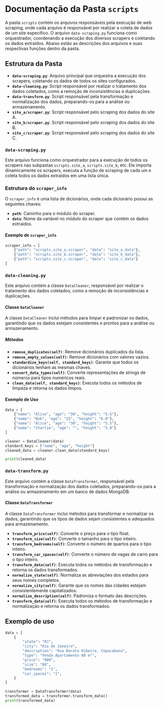 # Documentação da Pasta `scripts`

A pasta `scripts` contém os arquivos responsáveis pela execução de web scraping, onde cada arquivo é responsável por realizar a coleta de dados de um site específico. O arquivo `data-scraping.py` funciona como orquestrador, coordenando a execução dos diversos scrapers e coletando os dados extraídos. Abaixo estão as descrições dos arquivos e suas respectivas funções dentro da pasta.

## Estrutura da Pasta

- **`data-scraping.py`**: Arquivo principal que orquestra a execução dos scrapers, coletando os dados de todos os sites configurados.
- **`data-cleaning.py`**: Script responsável por realizar o tratamento dos dados coletados, como a remoção de inconsistências e duplicações.
- **`data-transform.py`**: Script responsável pela transformação e normalização dos dados, preparando-os para a análise ou armazenamento.
- **`site_a/scraper.py`**: Script responsável pelo scraping dos dados do site A.
- **`site_b/scraper.py`**: Script responsável pelo scraping dos dados do site B.
- **`site_c/scraper.py`**: Script responsável pelo scraping dos dados do site C.

### `data-scraping.py`

Este arquivo funciona como orquestrador para a execução de todos os scrapers nas subpastas `scripts.site_a`, `scripts.site_b`, etc. Ele importa dinamicamente os scrapers, executa a função de scraping de cada um e coleta todos os dados extraídos em uma lista única.

### Estrutura do `scraper_info`

O `scraper_info` é uma lista de dicionários, onde cada dicionário possui as seguintes chaves:

- **`path`**: Caminho para o módulo do scraper.
- **`data`**: Nome da variável no módulo do scraper que contém os dados extraídos.

#### Exemplo de `scraper_info`

```python
scraper_info = [
    {"path": "scripts.site_a.scraper", "data": "site_a_data"},
    {"path": "scripts.site_b.scraper", "data": "site_b_data"},
    {"path": "scripts.site_c.scraper", "data": "site_c_data"}
]
```

### `data-cleaning.py`

Este arquivo contém a classe `DataCleaner`, responsável por realizar o tratamento dos dados coletados, como a remoção de inconsistências e duplicações.

#### Classe `DataCleaner`

A classe `DataCleaner` inclui métodos para limpar e padronizar os dados, garantindo que os dados estejam consistentes e prontos para a análise ou armazenamento.

##### Métodos

- **`remove_duplicates(self)`**: Remove dicionários duplicados da lista.
- **`remove_empty_values(self)`**: Remove dicionários com valores vazios.
- **`standardize_keys(self, standard_keys)`**: Garante que todos os dicionários tenham as mesmas chaves.
- **`convert_data_types(self)`**: Converte representações de strings de números para tipos numéricos reais.
- **`clean_data(self, standard_keys)`**: Executa todos os métodos de limpeza e retorna os dados limpos.

#### Exemplo de Uso

```python
data = [
    {"name": "Alice", "age": "30", "height": "5.5"},
    {"name": "Bob", "age": "25", "height": "6.0"},
    {"name": "Alice", "age": "30", "height": "5.5"},
    {"name": "Charlie", "age": "", "height": "5.8"}
]

cleaner = DataCleaner(data)
standard_keys = ["name", "age", "height"]
cleaned_data = cleaner.clean_data(standard_keys)

print(cleaned_data)
```

### `data-transform.py`

Este arquivo contém a classe `DataTransformer`, responsável pela transformação e normalização dos dados coletados, preparando-os para a análise ou armazenamento em um banco de dados MongoDB.

#### Classe `DataTransformer`

A classe `DataTransformer` inclui métodos para transformar e normalizar os dados, garantindo que os tipos de dados sejam consistentes e adequados para armazenamento.

- **`transform_price(self)`**: Converte o preço para o tipo float.
- **`transform_size(self)`**: Converte o tamanho para o tipo inteiro.
- **`transform_bedrooms(self)`**: Converte o número de quartos para o tipo inteiro.
- **`transform_car_spaces(self)`**: Converte o número de vagas de carro para o tipo inteiro.
- **`transform_data(self)`**: Executa todos os métodos de transformação e retorna os dados transformados.
- **`normalize_state(self)`**: Normaliza as abreviações dos estados para seus nomes completos.
- **`normalize_city(self)`**: Garante que os nomes das cidades estejam consistentemente capitalizados.
- **`normalize_description(self)`**: Padroniza o formato das descrições.
- **`transform_data(self)`**: Executa todos os métodos de transformação e normalização e retorna os dados transformados.

## Exemplo de uso

```python
data = [
    {
        "state": "RJ",
        "city": "Rio de Janeiro",
        "description": "Rua Barata Ribeiro, Copacabana",
        "type": "Venda Apartamento 80 m²",
        "price": "900",
        "size": "80",
        "bedrooms": "2",
        "car_spaces": "1",
    }
]

transformer = DataTransformer(data)
transformed_data = transformer.transform_data()
print(transformed_data)
```
